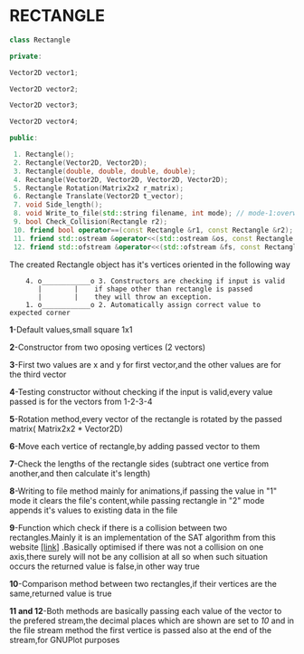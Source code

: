 # RECTANGLE

```c++
class Rectangle

private:

Vector2D vector1;

Vector2D vector2;

Vector2D vector3;

Vector2D vector4;

public:

 1. Rectangle();
 2. Rectangle(Vector2D, Vector2D);
 3. Rectangle(double, double, double, double);
 4. Rectangle(Vector2D, Vector2D, Vector2D, Vector2D);
 5. Rectangle Rotation(Matrix2x2 r_matrix);
 6. Rectangle Translate(Vector2D t_vector);
 7. void Side_length();
 8. void Write_to_file(std::string filename, int mode); // mode-1:overwrite mode-2:append
 9. bool Check_Collision(Rectangle r2);
 10. friend bool operator==(const Rectangle &r1, const Rectangle &r2);
 11. friend std::ostream &operator<<(std::ostream &os, const Rectangle &r);
 12. friend std::ofstream &operator<<(std::ofstream &fs, const Rectangle &r);

```

The created Rectangle object has it's vertices oriented in the following way

```
	4. o____________o 3. Constructors are checking if input is valid
	   |		| 	 if shape other than rectangle is passed
	   | 		|    they will throw an exception.
	1. o____________o 2. Automatically assign correct value to expected corner
```

**1**-Default values,small square 1x1

**2**-Constructor from two oposing vertices (2 vectors)

**3**-First two values are x and y for first vector,and the other values are for the third vector

**4**-Testing constructor without checking if the input is valid,every value passed is for the vectors from 1-2-3-4

**5**-Rotation method,every vector of the rectangle is rotated by the passed matrix( Matrix2x2 \* Vector2D)

**6**-Move each vertice of rectangle,by adding passed vector to them

**7**-Check the lengths of the rectangle sides (subtract one vertice from another,and then calculate it's length)

**8**-Writing to file method mainly for animations,if passing the value in "1" mode it clears the file's content,while passing rectangle in "2" mode appends it's values to existing data in the file

**9**-Function which check if there is a collision between two rectangles.Mainly it is an implementation of the SAT algorithm from this website [[link]](https://www.gamedev.net/tutorials/_/technical/game-programming/2d-rotated-rectangle-collision-r2604/) .Basically optimised if there was not a collision on one axis,there surely will not be any collision at all so when such situation occurs the returned value is false,in other way true

**10**-Comparison method between two rectangles,if their vertices are the same,returned value is true

**11 and 12**-Both methods are basically passing each value of the vector to the prefered stream,the decimal places which are shown are set to _10_ and in the file stream method the first vertice is passed also at the end of the stream,for GNUPlot purposes
